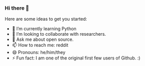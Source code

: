 ### Hi there 👋
Here are some ideas to get you started:

- 🌱 I’m currently learning Python
- 👯 I’m looking to collaborate with researchers.
- 💬 Ask me about open source.
- 📫 How to reach me: reddit
- 😄 Pronouns: he/him/they
- ⚡ Fun fact: I am one of the original first few users of Github. :)

<!--
**babuloseo/babuloseo** is a ✨ _special_ ✨ repository because its `README.md` (this file) appears on your GitHub profile.

Here are some ideas to get you started:

- 🔭 I’m currently working on dappscan
- 🌱 I’m currently learning Rust, Python, Go.
- 👯 I’m looking to collaborate with researchers.
- 🤔 I’m looking for help with fudning.
- 💬 Ask me about open source.
- 📫 How to reach me: reddit
- 😄 Pronouns: he/him/they
- ⚡ Fun fact: I am one of the original first few users of Github. :)
-->

